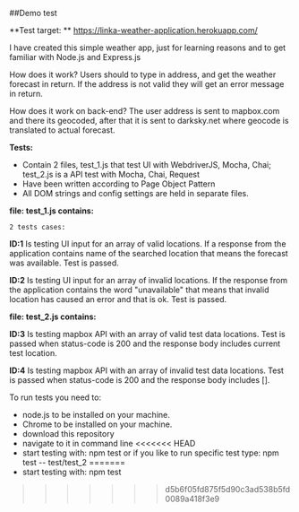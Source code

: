 ##Demo test

**Test target: **
https://linka-weather-application.herokuapp.com/

I have created this simple weather app, just for learning reasons and to get familiar with Node.js and Express.js

How does it work? Users should to type in address, and get the weather forecast in return. If the address is not valid they will get an error message in return.

How does it work on back-end? The user address is sent to mapbox.com and there its geocoded, after that it is sent to darksky.net where geocode is translated to actual forecast. 

**Tests:**
- Contain 2 files, test_1.js that test UI with WebdriverJS, Mocha, Chai; test_2.js is a API test with Mocha, Chai, Request
- Have been written according to Page Object Pattern
- All DOM strings and config settings are held in separate files.

**file: test_1.js contains:**

    2 tests cases:
**ID:1**  Is testing UI input for an array of valid locations. If a response from the application contains name of the searched location that means the forecast was available. Test is passed.

**ID:2**  Is testing UI input for an array of invalid locations. If the response from the application contains the word "unavailable" that means that invalid location has caused an error and that is ok. Test is passed.

**file: test_2.js contains:**

**ID:3** Is testing mapbox API with an array of valid test data locations. Test is passed when status-code is 200 and the response body includes current test location.

**ID:4** Is testing mapbox API with an array of invalid test data locations. Test is passed when status-code is 200 and the response body includes [].

To run tests you need to:
- node.js to be installed on your machine.
- Chrome to be installed on your machine.
- download this repository
- navigate to it in command line
<<<<<<< HEAD
- start testing with: npm test or if you like to run specific test type: npm test -- test/test_2
=======
- start testing with: npm test
>>>>>>> d5b6f05fd875f5d90c3ad538b5fd0089a418f3e9

